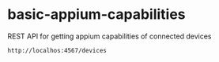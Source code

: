 # basic-appium-capabilities
REST API for getting appium capabilities of connected devices

`http://localhos:4567/devices`
